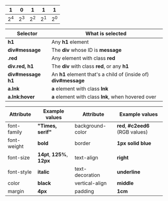 |1|0|1|1|1|
|-|-|-|-|-|
|$2^4$|$2^3$|$2^2$|$2^1$|$2^0$|


|**Selector**|**What is selected**|
|-|-|
|**h1**|Any **h1** element|
|**div#message**|The **div** whose ID is **message**|
|**.red**|Any element with class **red**|
|**div.red, h1**|The **div** with class **red**, or any **h1**|
|**div#message h1**|An **h1** element that's a child of (inside of) **div#message**|
|**a.lnk**|**a** element with class **lnk**|
|**a.lnk:hover**|**a** element with class **lnk**, when hovered over|


|**Attribute**|**Example values**|**Attribute**|**Example values**|
|-|-|-|-|
|font-family|**"Times, serif"**|background-color|**red**, **#c2eed6** (RGB values)|
|font-weight|**bold**|border|**1px solid blue**|
|font-size|**14pt**, **125%**, **12px**|text-align|**right**|
|font-style|**italic**|text-decoration|**underline**|
|color|**black**|vertical-align|**middle**|
|margin|**4px**|padding|**1cm**|